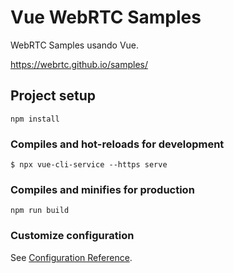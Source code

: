 # Vue WebRTC Samples

WebRTC Samples usando Vue.

https://webrtc.github.io/samples/

## Project setup
```
npm install
```

### Compiles and hot-reloads for development
```
$ npx vue-cli-service --https serve

```

### Compiles and minifies for production
```
npm run build
```

### Customize configuration
See [Configuration Reference](https://cli.vuejs.org/config/).
